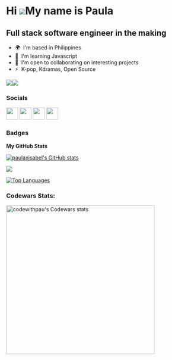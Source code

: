 Hi ![](https://user-images.githubusercontent.com/18350557/176309783-0785949b-9127-417c-8b55-ab5a4333674e.gif)My name is Paula
=============================================================================================================================

Full stack software engineer in the making
------------------------------------------

* 🌍  I'm based in Philippines
* 🧠  I'm learning Javascript
* 🤝  I'm open to collaborating on interesting projects
* ⚡  K-pop, Kdramas, Open Source

<a href="https://www.twitter.com/codewithpau" target="_blank" rel="noreferrer"><img
src="https://img.shields.io/twitter/follow/codewithpau?logo=twitter&style=for-the-badge&color=a855f7&labelColor=171717"
/></a><a href="https://www.github.com/paulaxisabel" target="_blank" rel="noreferrer"><img
src="https://img.shields.io/github/followers/paulaxisabel?logo=github&style=for-the-badge&color=a855f7&labelColor=171717" /></a>

### Socials

<p align="left"> <a href="https://www.codepen.io/paulaxisabel" target="_blank" rel="noreferrer"><img src="https://raw.githubusercontent.com/danielcranney/readme-generator/main/public/icons/socials/codepen.svg" width="32" height="32" /></a> <a href="https://www.github.com/paulaxisabel" target="_blank" rel="noreferrer"><img src="https://raw.githubusercontent.com/danielcranney/readme-generator/main/public/icons/socials/github.svg" width="32" height="32" /></a> <a href="https://www.linkedin.com/in/paulasigno" target="_blank" rel="noreferrer"><img src="https://raw.githubusercontent.com/danielcranney/readme-generator/main/public/icons/socials/linkedin.svg" width="32" height="32" /></a> <a href="https://www.twitter.com/codewithpau" target="_blank" rel="noreferrer"><img src="https://raw.githubusercontent.com/danielcranney/readme-generator/main/public/icons/socials/twitter.svg" width="32" height="32" /></a></p>

### Badges

<b>My GitHub Stats</b>

<a href="http://www.github.com/paulaxisabel"><img src="https://github-readme-stats.vercel.app/api?username=paulaxisabel&show_icons=true&hide=&count_private=true&title_color=a855f7&text_color=ffffff&icon_color=a855f7&bg_color=171717&hide_border=true&show_icons=true" alt="paulaxisabel's GitHub stats" /></a>

<a href="http://www.github.com/paulaxisabel"><img src="https://github-readme-streak-stats.herokuapp.com/?user=paulaxisabel&stroke=ffffff&background=171717&ring=a855f7&fire=a855f7&currStreakNum=ffffff&currStreakLabel=a855f7&sideNums=ffffff&sideLabels=ffffff&dates=ffffff&hide_border=true" /></a>

<a href="https://github.com/paulaxisabel" align="left"><img src="https://github-readme-stats.vercel.app/api/top-langs/?username=paulaxisabel&langs_count=10&title_color=a855f7&text_color=ffffff&icon_color=a855f7&bg_color=171717&hide_border=true&locale=en&custom_title=Top%20%Languages" alt="Top Languages" /></a>

### Codewars Stats:
<img width="400px" src="https://www.codewars.com/users/codewithpau/badges/large" alt="codewithpau's Codewars stats">
